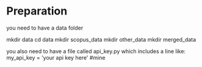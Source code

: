 
# Preparation
you need to have a data folder

mkdir data
cd data
mkdir scopus_data
mkdir other_data
mkdir merged_data




you also need to have a file called api_key.py which includes a line like:
my_api_key = 'your api key here' #mine



